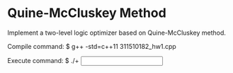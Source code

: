 # Quine-McCluskey Method
Implement a two-level logic optimizer based on Quine-McCluskey method.

Compile command: $ g++ -std=c++11 311510182_hw1.cpp

Execute command: $ ./\+<execute file> <input file> <output file>

